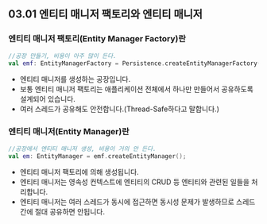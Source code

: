 ## 03.01 엔티티 매니저 팩토리와 엔티티 매니저

### 엔티티 매니저 팩토리(Entity Manager Factory)란

```kotlin
//공장 만들기, 비용이 아주 많이 든다.
val emf: EntityManagerFactory = Persistence.createEntityManagerFactory("jpabook");
```

- 엔티티 매니저를 생성하는 공장입니다.
- 보통 엔티티 매니저 팩토리는 애플리케이션 전체에서 하나만 만들어서 공유하도록 설계되어 있습니다.
- 여러 스레드가 공유해도 안전합니다.(Thread-Safe하다고 말합니다.)

### 엔티티 매니저(Entity Manager)란

```kotlin
//공장에서 엔티티 매니저 생성, 비용이 거의 안 든다.
val em: EntityManager = emf.createEntityManager();
```

- 엔티티 매니저 팩토리에 의해 생성됩니다.
- 엔티티 매니저는 영속성 컨텍스트에 엔티티의 CRUD 등 엔티티와 관련된 일들을 처리합니다.
- 엔티티 매니저는 여러 스레드가 동시에 접근하면 동시성 문제가 발생하므로 스레드 간에 절대 공유하면 안됩니다.